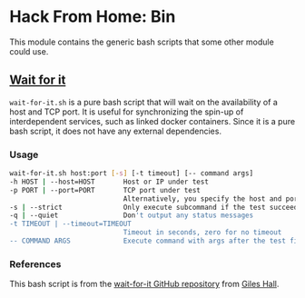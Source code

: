 # Hack From Home: Bin

This module contains the generic bash scripts that some other module could use.

## [Wait for it](wait-for-it.sh)

`wait-for-it.sh` is a pure bash script that will wait on the availability of a host and TCP port.  It is useful for synchronizing the spin-up of interdependent services, such as linked docker containers.  Since it is a pure bash script, it does not have any external dependencies.

### Usage

```bash
wait-for-it.sh host:port [-s] [-t timeout] [-- command args]
-h HOST | --host=HOST       Host or IP under test
-p PORT | --port=PORT       TCP port under test
                            Alternatively, you specify the host and port as host:port
-s | --strict               Only execute subcommand if the test succeeds
-q | --quiet                Don't output any status messages
-t TIMEOUT | --timeout=TIMEOUT
                            Timeout in seconds, zero for no timeout
-- COMMAND ARGS             Execute command with args after the test finishes
```

### References

This bash script is from the [wait-for-it GitHub repository](https://github.com/vishnubob/wait-for-it) from [Giles Hall](https://github.com/vishnubob).

